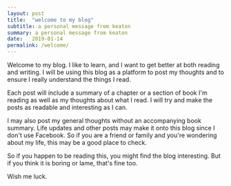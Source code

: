 ```yaml
---
layout: post
title:  "welcome to my blog"
subtitle: a personal message from keaton
summary: a personal message from keaton
date:   2019-01-14
permalink: /welcome/
---
```


Welcome to my blog. I like to learn, and I want to get better at both reading and writing. I will be using this blog as a platform to post my thoughts and to ensure I really understand the things I read.

Each post will include a summary of a chapter or a section of book I'm reading as well as my thoughts about what I read. I will try and make the posts as readable and interesting as I can.

I may also post my general thoughts without an accompanying book summary. Life updates and other posts may make it onto this blog since I don't use Facebook. So if you are a friend or family and you're wondering about my life, this may be a good place to check.

So if you happen to be reading this, you might find the blog interesting. But if you think it is boring or lame, that's fine too.

Wish me luck.